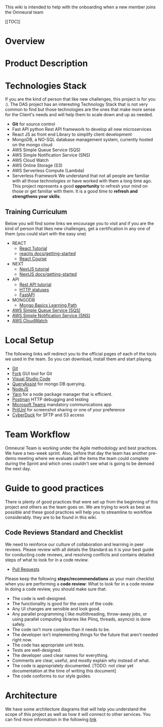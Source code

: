 This wiki is intended to help with the onboarding when a new member joins the Omneural team

[[_TOC_]]


# Overview



# Product Description

# Technologies Stack

If you are the kind of person that like new challenges, this project is for you :). The DAS project has an interesting Technology Stack that is not very common to find but those technologies are the ones that make more sense for the Client's needs and will help them to scale down and up as needed.

- **Git** for source control
- Fast API python Rest API framework to develop all new microservices 
- React JS as front end Library to simplify client development
- MongoDB, a NO-SQL database management system, currently hosted on the mongo cloud 
- AWS Simple Queue Service (SQS)
- AWS Simple Notification Service (SNS)
- AWS Cloud Watch
- AWS Online Storage (S3)
- AWS Serverless Compute  (Lambda)
- Serverless Framework
  We understand that not all people are familiar with all those technologies or have worked with them a long time ago. This project represents a good **opportunity** to refresh your mind on those or get familiar with them. It is a good time to **refresh and strengthens your skills**.

## Training Curriculum

Below you will find some links we encourage you to visit and if you are the kind of person that likes new challenges, get a certification in any one of them (you could start with the easy one)

  - REACT
    * [React Tutorial](https://reactjs.org/tutorial/tutorial.html)
    * [reactjs docs/getting-started](https://reactjs.org/docs/getting-started.html)
    * [React Course](https://www.udemy.com/course/react-the-complete-guide-incl-redux/)
  - NEXT
      - [NextJS tutorial](https://nextjs.org/learn/basics/create-nextjs-app)
      - [NextJS docs/getting-started](https://nextjs.org/docs/getting-started)
  - API
    * [Rest API tutorial](https://restfulapi.net/)
    *   [HTTP statuses](https://httpstatuses.com/)
    *   [FastAPI](https://fastapi.tiangolo.com)
  - MONGODB
    * [Mongo Basics Learning Path](https://university.mongodb.com/learning_paths/developer)
  - [AWS Simple Queue Service (SQS)](https://aws.amazon.com/sqs/)
  - [AWS Simple Notification Service (SNS)](https://aws.amazon.com/sns)
  - [AWS CloudWatch](https://docs.aws.amazon.com/AmazonCloudWatch/)

# Local Setup

The following links will redirect you to the official pages of each of the tools we used in the team. So you can download, install them and start playing.

- [Git](https://git-scm.com/downloads)
- [Fork](https://git-fork.com/) GUI tool for Git  
- [Visual Studio Code](https://code.visualstudio.com/download)
- [QueryAssist](https://queryassist.com) for mongo DB querying.
- [NodeJS](https://nodejs.org/en/download/) 
- [Yarn](https://classic.yarnpkg.com/en/docs/install/#windows-stable) for a node package manager that is efficient.
- [Postman](https://www.postman.com/downloads/) HTTP debugging and testing
- [Microsoft Teams](https://www.microsoft.com/en-us/microsoft-teams/download-app) mandatory communications app
- [PritUnl](https://client.pritunl.com/) for screenshot sharing or one of your preference
- [CyberDuck](https://cyberduck.io/download/) for SFTP and S3 access

# Team Workflow

Omneural Team is working under the Agile methodology and best practices. We have a two-week sprint. Also, before that day the team has another pre-demo meeting where we evaluate all the items the team could complete during the Sprint and which ones couldn't see what is going to be demoed the next day.

# Guide to good practices

There is plenty of good practices that were set up from the beginning of this project and others as the team goes on. We are trying to work as best as possible and these good practices will help you to streamline to workflow considerably.  they are to be found in this wiki.

## Code Reviews Standard and Checklist

We need to reinforce our culture of collaboration and learning in peer reviews.  Please review with all details the Standard as it is your best guide for conducting code reviews, and resolving conflicts and contains detailed steps of what to look for in a code review.

- [Pull Requests](https://dev.azure.com/strataResDev/DAS/_wiki/wikis/DAS.wiki/4/Source-Control-Management-Standard?anchor=pull-requests)

Please keep the following **steps/recommendations** as your main checklist when you are performing a **code review**:
What to look for in a code review
In doing a code review, you should make sure that:

- The code is well-designed.
- The functionality is good for the users of the code.
- Any UI changes are sensible and look good.
- Any parallel programming ( like multithreading, throw-away jobs, or using parallel computing libraries like Plinq, threads, asyncio) is done safely.
- The code isn’t more complex than it needs to be.
- The developer isn’t implementing things for the future that aren't  needed right now.
- The code has appropriate unit tests.
- Tests are well-designed.
- The developer used clear names for everything.
- Comments are clear, useful, and mostly explain why instead of what.
- The code is appropriately documented. [TODO: not clear yet documentation at the time of writing this document]
- The code conforms to our style guides.

# Architecture

We have some architecture diagrams that will help you understand the scope of this project as well as how it will connect to other services. You can find more information in the following [link](https://dev.azure.com/strataResDev/DAS/_wiki/wikis/DAS.wiki/22/Architecture) 